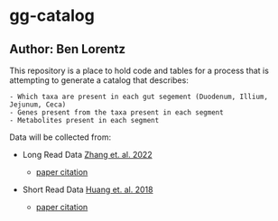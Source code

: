 # gg-catalog
## Author: Ben Lorentz

This repository is a place to hold code and tables for a process that is attempting to generate a catalog that describes:

    - Which taxa are present in each gut segement (Duodenum, Illium, Jejunum, Ceca)
    - Genes present from the taxa present in each segment
    - Metabolites present in each segment

Data will be collected from:

- Long Read Data [Zhang et. al. 2022](ftp://ftp.agis.org.cn/∼fanwei/Chicken_gut_metagenome_Hifi/.) 

    - [paper citation](https://www.ncbi.nlm.nih.gov/pmc/articles/PMC9673493/)

- Short Read Data [Huang et. al. 2018](ftp://ftp.agis.org.cn/~fanwei/Chicken_gut_metagenome) 

    - [paper citation](https://www.ncbi.nlm.nih.gov/pmc/articles/PMC6260706/)
